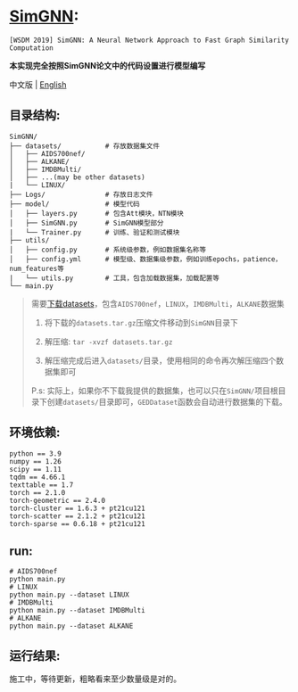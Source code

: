 # [SimGNN](https://arxiv.org/abs/1808.05689):
`[WSDM 2019] SimGNN: A Neural Network Approach to Fast Graph Similarity Computation`

**本实现完全按照SimGNN论文中的代码设置进行模型编写**

中文版 | [English](./README_en.md)
## 目录结构:
```
SimGNN/
├── datasets/           # 存放数据集文件
│   ├── AIDS700nef/
│   ├── ALKANE/
│   ├── IMDBMulti/
│   ├── ...(may be other datasets)
|   └── LINUX/
├── Logs/               # 存放日志文件
├── model/              # 模型代码
│   ├── layers.py       # 包含Att模块，NTN模块
│   ├── SimGNN.py       # SimGNN模型部分
|   └── Trainer.py      # 训练、验证和测试模块
├── utils/
│   ├── config.py       # 系统级参数，例如数据集名称等
│   ├── config.yml      # 模型级、数据集级参数，例如训练epochs，patience，num_features等
|   └── utils.py        # 工具，包含加载数据集，加载配置等
└── main.py             
```
> 需要[下载datasets](https://drive.google.com/drive/folders/1MOOUxxC_76Jseuc-JWaJ6B6LfU6-wNfR?usp=drive_link)，包含`AIDS700nef`，`LINUX`，`IMDBMulti`，`ALKANE`数据集
> 
> 1. 将下载的`datasets.tar.gz`压缩文件移动到`SimGNN`目录下
>
> 2. 解压缩: `tar -xvzf datasets.tar.gz`
> 
> 3. 解压缩完成后进入`datasets/`目录，使用相同的命令再次解压缩四个数据集即可
>
> P.s: 实际上，如果你不下载我提供的数据集，也可以只在`SimGNN/`项目根目录下创建`datasets/`目录即可，`GEDDataset`函数会自动进行数据集的下载。

## 环境依赖:
```
python == 3.9
numpy == 1.26
scipy == 1.11
tqdm == 4.66.1
texttable == 1.7
torch == 2.1.0
torch-geometric == 2.4.0
torch-cluster == 1.6.3 + pt21cu121
torch-scatter == 2.1.2 + pt21cu121
torch-sparse == 0.6.18 + pt21cu121
```

## run:
```
# AIDS700nef
python main.py
# LINUX
python main.py --dataset LINUX
# IMDBMulti
python main.py --dataset IMDBMulti
# ALKANE
python main.py --dataset ALKANE
```

## 运行结果:
施工中，等待更新，粗略看来至少数量级是对的。
